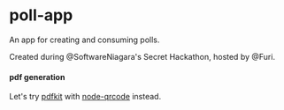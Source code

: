 poll-app
========

An app for creating and consuming polls.

Created during @SoftwareNiagara's Secret Hackathon, hosted by @Furi.

#### pdf generation

Let's try [pdfkit](http://pdfkit.org) with
[node-qrcode](https://github.com/soldair/node-qrcode) instead.
